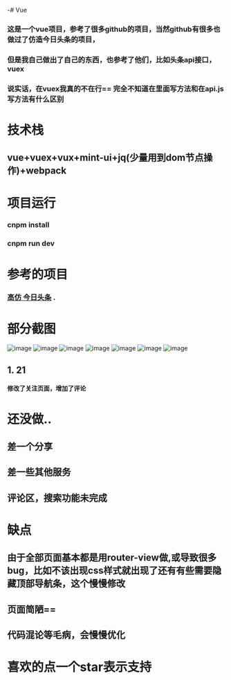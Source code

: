 -# Vue
### 这是一个vue项目，参考了很多github的项目，当然github有很多也做过了仿造今日头条的项目，
### 但是我自己做出了自己的东西，也参考了他们，比如头条api接口，vuex
### 说实话，在vuex我真的不在行== 完全不知道在里面写方法和在api.js写方法有什么区别


# 技术栈
##  vue+vuex+vux+mint-ui+jq(少量用到dom节点操作)+webpack

# 项目运行
###  cnpm install 
###  cnpm run dev

# 参考的项目
### [高仿 今日头条](https://github.com/hcy1996/vue-toutiao) .

# 部分截图
![image](https://github.com/zhengyongkai/Vue/blob/master/%E9%83%A8%E5%88%86%E6%88%AA%E5%9B%BE/1.png)
![image](https://github.com/zhengyongkai/Vue/blob/master/%E9%83%A8%E5%88%86%E6%88%AA%E5%9B%BE/2.png)
![image](https://github.com/zhengyongkai/Vue/blob/master/%E9%83%A8%E5%88%86%E6%88%AA%E5%9B%BE/3.png)
![image](https://github.com/zhengyongkai/Vue/blob/master/%E9%83%A8%E5%88%86%E6%88%AA%E5%9B%BE/4.png)
![image](https://github.com/zhengyongkai/Vue/blob/master/%E9%83%A8%E5%88%86%E6%88%AA%E5%9B%BE/5.png)
![image](https://github.com/zhengyongkai/Vue/blob/master/%E9%83%A8%E5%88%86%E6%88%AA%E5%9B%BE/1548059054(1).png)
![image](https://github.com/zhengyongkai/Vue/blob/master/%E9%83%A8%E5%88%86%E6%88%AA%E5%9B%BE/1548059073(1).png)
## 1. 21 
#### 修改了关注页面，增加了评论


# 还没做..
## 差一个分享
## 差一些其他服务
## 评论区，搜索功能未完成

# 缺点
## 由于全部页面基本都是用router-view做,或导致很多bug，比如不该出现css样式就出现了还有有些需要隐藏顶部导航条，这个慢慢修改
## 页面简陋==
## 代码混论等毛病，会慢慢优化

# 喜欢的点一个star表示支持
